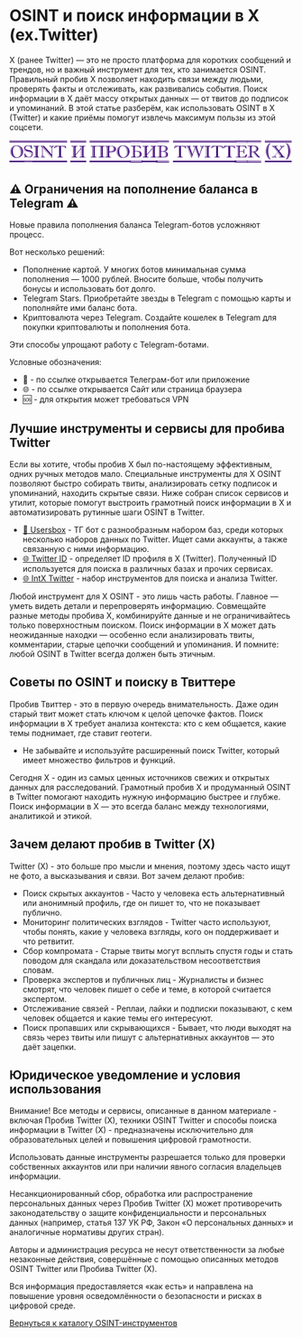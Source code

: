 # OSINT и поиск информации в X (ex.Twitter)
X (ранее Twitter) — это не просто платформа для коротких сообщений и трендов, но и важный инструмент для тех, кто занимается OSINT. Правильный пробив X позволяет находить связи между людьми, проверять факты и отслеживать, как развивались события. Поиск информации в X даёт массу открытых данных — от твитов до подписок и упоминаний. В этой статье разберём, как использовать OSINT в X (Twitter) и какие приёмы помогут извлечь максимум пользы из этой соцсети.

![OSINT и пробив Twitter (X)](OSINT%20и%20пробив%20Twitter%20(X).jpg)

## ⚠️ Ограничения на пополнение баланса в Telegram ⚠️
Новые правила пополнения баланса Telegram-ботов усложняют процесс.

Вот несколько решений:
* Пополнение картой. У многих ботов минимальная сумма пополнения — 1000 рублей. Вносите больше, чтобы получить бонусы и использовать бот долго.
* Telegram Stars. Приобретайте звезды в Telegram с помощью карты и пополняйте ими баланс бота.
* Криптовалюта через Telegram. Создайте кошелек в Telegram для покупки криптовалюты и пополнения бота.

Эти способы упрощают работу с Telegram-ботами.

Условные обозначения:
* 📲 - по ссылке открывается Телеграм-бот или приложение
* 🌐 - по ссылке открывается Сайт или страница браузера
* 🆘 - для открытия может требоваться VPN

## Лучшие инструменты и сервисы для пробива Twitter
Если вы хотите, чтобы пробив X был по-настоящему эффективным, одних ручных методов мало. Специальные инструменты для X OSINT позволяют быстро собирать твиты, анализировать сетку подписок и упоминаний, находить скрытые связи. Ниже собран список сервисов и утилит, которые помогут выстроить грамотный поиск информации в X и автоматизировать рутинные шаги OSINT в Twitter.

* [📲 Usersbox](https://t.me/leak_checker01_bot?start=NDA2ODQwMTU5) - ТГ бот с разнообразным набором баз, среди которых несколько наборов данных по Twitter. Ищет сами аккаунты, а также связанную с ними информацию.
* [🌐 Twitter ID](https://twiteridfinder.com/) - определяет ID профиля в X (Twitter). Полученный ID используется для поиска в различных базах и прочих сервисах.
* [🌐 IntX Twitter](https://intelx.io/tools?tab=twitter) - набор инструментов для поиска и анализа Twitter.

Любой инструмент для X OSINT - это лишь часть работы. Главное — уметь видеть детали и перепроверять информацию. Совмещайте разные методы пробива X, комбинируйте данные и не ограничивайтесь только поверхностным поиском. Поиск информации в X может дать неожиданные находки — особенно если анализировать твиты, комментарии, старые цепочки сообщений и упоминания. И помните: любой OSINT в Twitter всегда должен быть этичным.

## Советы по OSINT и поиску в Твиттере
Пробив Твиттер - это в первую очередь внимательность. Даже один старый твит может стать ключом к целой цепочке фактов. Поиск информации в X требует анализа контекста: кто с кем общается, какие темы поднимает, где ставит геотеги.

* Не забывайте и используйте расширенный поиск Twitter, который имеет множество фильтров и функций.

Сегодня X - один из самых ценных источников свежих и открытых данных для расследований. Грамотный пробив X и продуманный OSINT в Twitter помогают находить нужную информацию быстрее и глубже. Поиск информации в X — это всегда баланс между технологиями, аналитикой и этикой.

## Зачем делают пробив в Twitter (X)
Twitter (X) - это больше про мысли и мнения, поэтому здесь часто ищут не фото, а высказывания и связи. Вот зачем делают пробив:
* Поиск скрытых аккаунтов - Часто у человека есть альтернативный или анонимный профиль, где он пишет то, что не показывает публично.
* Мониторинг политических взглядов - Twitter часто используют, чтобы понять, какие у человека взгляды, кого он поддерживает и что ретвитит.
* Сбор компромата - Старые твиты могут всплыть спустя годы и стать поводом для скандала или доказательством несоответствия словам.
* Проверка экспертов и публичных лиц - Журналисты и бизнес смотрят, что человек пишет о себе и теме, в которой считается экспертом.
* Отслеживание связей - Реплаи, лайки и подписки показывают, с кем человек общается и какие темы его интересуют.
* Поиск пропавших или скрывающихся - Бывает, что люди выходят на связь через твиты или пишут с альтернативных аккаунтов — это даёт зацепки.

## Юридическое уведомление и условия использования
Внимание! Все методы и сервисы, описанные в данном материале - включая Пробив Twitter (X), техники OSINT Twitter и способы поиска информации в Twitter (X) - предназначены исключительно для образовательных целей и повышения цифровой грамотности.

Использовать данные инструменты разрешается только для проверки собственных аккаунтов или при наличии явного согласия владельцев информации.

Несанкционированный сбор, обработка или распространение персональных данных через Пробив Twitter (X) может противоречить законодательству о защите конфиденциальности и персональных данных (например, статья 137 УК РФ, Закон «О персональных данных» и аналогичные нормативы других стран).

Авторы и администрация ресурса не несут ответственности за любые незаконные действия, совершённые с помощью описанных методов OSINT Twitter или Пробива Twitter (X).

Вся информация предоставляется «как есть» и направлена на повышение уровня осведомлённости о безопасности и рисках в цифровой среде.

[Вернуться к каталогу OSINT-инструментов](https://github.com/OSINT-searcher/probiv_i_OSINT_instrumenti)
